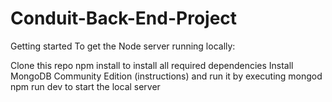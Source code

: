 ﻿# Conduit-Back-End-Project
 
 Getting started
To get the Node server running locally:

Clone this repo
npm install to install all required dependencies
Install MongoDB Community Edition (instructions) and run it by executing mongod
npm run dev to start the local server

